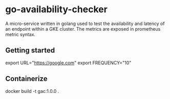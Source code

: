 # go-availability-checker
A micro-service written in golang used to test the availability and latency of an endpoint within a GKE cluster. The metrics are exposed in prometheus metric syntax.


## Getting started

export URL="https://google.com"
export FREQUENCY="10"

## Containerize
docker build -t gac:1.0.0 .